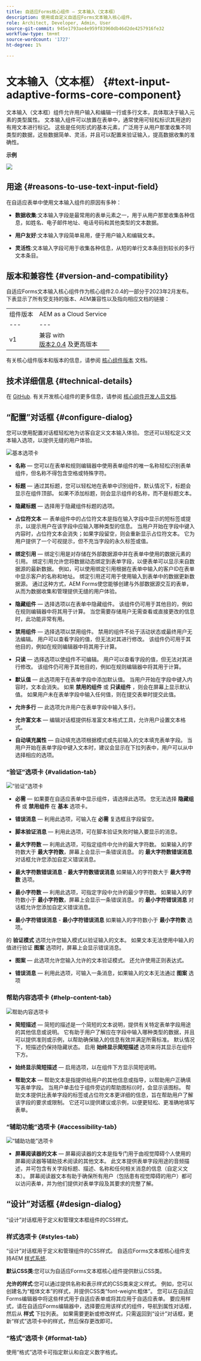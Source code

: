 ```yaml
---
title: 自适应Forms核心组件 — 文本输入（文本框）
description: 使用或自定义自适应Forms文本输入核心组件。
role: Architect, Developer, Admin, User
source-git-commit: 945e1793ae4e959f83960db46d2de4257916fe32
workflow-type: tm+mt
source-wordcount: '1727'
ht-degree: 1%

---
```



# 文本输入（文本框） {#text-input-adaptive-forms-core-component}

文本输入（文本框）组件允许用户输入和编辑一行或多行文本，具体取决于输入元素的类型属性。 文本输入组件可以放置在表单中，通常使用可轻松标识其用途的有用文本进行标记。 这些是任何形式的基本元素，广泛用于从用户那里收集不同类型的数据，这些数据简单、灵活，并且可以配置来验证输入，提高数据收集的准确性。


**示例**

![](/help/adaptive-forms/assets/text-input.png)


## 用途 {#reasons-to-use-text-input-field}

在自适应表单中使用文本输入组件的原因有多种：

* **数据收集**:文本输入字段是最常用的表单元素之一，用于从用户那里收集各种信息，如姓名、电子邮件地址、电话号码和其他类型的文本数据。

* **用户友好**:文本输入字段简单易用，便于用户输入和编辑文本。

* **灵活性**:文本输入字段可用于收集各种信息，从短的单行文本条目到较长的多行文本条目。

## 版本和兼容性 {#version-and-compatibility}

自适应Forms文本输入核心组件作为核心组件2.0.4的一部分于2023年2月发布。下表显示了所有受支持的版本、AEM兼容性以及指向相应文档的链接：

|  |  |
|---|---|
| 组件版本 | AEM as a Cloud Service |
| --- | --- |
| v1 | 兼容 with<br>[版本2.0.4](/help/versions.md) 及更高版本 | 兼容 | 兼容 |

有关核心组件版本和版本的信息，请参阅 [核心组件版本](/help/versions.md) 文档。

<!-- ## Sample Component Output {#sample-component-output}

To experience the Accordion Component as well as see examples of its configuration options as well as HTML and JSON output, visit the [Component Library](https://adobe.com/go/aem_cmp_library_accordion). -->

## 技术详细信息 {#technical-details}

在 [GitHub](https://github.com/adobe/aem-core-forms-components/tree/master/ui.af.apps/src/main/content/jcr_root/apps/core/fd/components/form/textinput/v1/textinput). 有关开发核心组件的更多信息，请参阅 [核心组件开发人员文档](/help/developing/overview.md).

## “配置”对话框 {#configure-dialog}

您可以使用配置对话框轻松地为访客自定义文本输入体验。 您还可以轻松定义文本输入选项，以提供无缝的用户体验。

![基本选项卡](/help/adaptive-forms/assets/textinput_basictab.png)

* **名称**  — 您可以在表单和规则编辑器中使用表单组件的唯一名称轻松识别表单组件，但名称不得包含空格或特殊字符。

* **标题**  — 通过其标题，您可以轻松地在表单中识别组件，默认情况下，标题会显示在组件顶部。 如果不添加标题，则会显示组件的名称，而不是标题文本。

* **隐藏标题**  — 选择用于隐藏组件标题的选项。

* **占位符文本**  — 表单组件中的占位符文本是指在输入字段中显示的短标签或提示，以提示用户在该字段中应输入哪种类型的信息。 当用户开始在字段中键入内容时，占位符文本会消失；如果字段留空，则会重新显示占位符文本。 它为用户提供了一个可视提示，但不充当字段的永久标签或值。

* **绑定引用**  — 绑定引用是对存储在外部数据源中并在表单中使用的数据元素的引用。 绑定引用允许您将数据动态绑定到表单字段，以便表单可以显示来自数据源的最新数据。 例如，可以使用绑定引用根据在表单中输入的客户ID在表单中显示客户的名称和地址。 绑定引用还可用于使用输入到表单中的数据更新数据源。 通过这种方式，AEM Forms使您能够创建与外部数据源交互的表单，从而为数据收集和管理提供无缝的用户体验。

* **隐藏组件**  — 选择选项以在表单中隐藏组件。 该组件仍可用于其他目的，例如在规则编辑器中将其用于计算。 当您需要存储用户无需查看或直接更改的信息时，此功能非常有用。

* **禁用组件**  — 选择选项以禁用组件。 禁用的组件不处于活动状态或最终用户无法编辑。 用户可以查看字段的值，但无法对其进行修改。 该组件仍可用于其他目的，例如在规则编辑器中将其用于计算。

* **只读**  — 选择选项以使组件不可编辑。 用户可以查看字段的值，但无法对其进行修改。 该组件仍可用于其他目的，例如在规则编辑器中将其用于计算。

* **默认值**  — 此选项用于在表单字段中添加默认值。 当用户开始在字段中键入内容时，文本会消失。 如果 **禁用的组件** 或 **只读组件** ，则会在屏幕上显示默认值。 如果用户未在表单字段中输入任何值，则在提交表单时提交此值。

* **允许多行**  — 此选项允许用户在表单字段中输入多行。

* **允许富文本**  — 编辑对话框提供标准富文本格式工具，允许用户设置文本格式。

* **自动填充属性**  — 自动填充选项根据模式或先前输入的文本填充表单字段。 当用户开始在表单字段中键入文本时，建议会显示在下拉列表中，用户可以从中选择相应的选项。

### “验证”选项卡 {#validation-tab}

![“验证”选项卡](/help/adaptive-forms/assets/textinput_validationtab.png)

* **必需**  — 如果要在自适应表单中显示组件，请选择此选项。 您无法选择 **隐藏组件** 或 **禁用组件**  在 **基本** 选项卡。

* **错误消息**  — 利用此选项，可输入在 **必需** 复选框且字段留空。

* **脚本验证消息**  — 利用此选项，可在脚本验证失败时输入要显示的消息。

* **最大字符数**  — 利用此选项，可指定组件中允许的最大字符数。 如果输入的字符数大于 **最大字符数**，屏幕上会显示一条错误消息。 的 **最大字符数错误消息** 对话框允许您添加自定义错误消息。

* **最大字符数错误消息** - **最大字符数错误消息** 如果输入的字符数大于 **最大字符数** 选项。

* **最小字符数**  — 利用此选项，可指定字段中允许的最少字符数。 如果输入的字符数小于 **最小字符数**，屏幕上会显示一条错误消息。 的 **最小字符错误消息** 对话框允许您添加自定义错误消息。

* **最小字符错误消息** - **最小字符错误消息** 如果输入的字符数小于 **最小字符数** 选项。

的 **验证模式** 选项允许您输入模式以验证输入的文本。 如果文本无法使用中输入的值进行验证 **图案** 选项时，屏幕上会显示错误消息。

* **图案**  — 此选项允许您输入允许的文本验证模式。 还允许使用正则表达式。

* **错误消息**  — 利用此选项，可输入一条消息，如果输入的文本无法通过 **图案** 选项

### 帮助内容选项卡 {#help-content-tab}

![帮助内容选项卡](/help/adaptive-forms/assets/textinput_helptab.png)

* **简短描述**  — 简短的描述是一个简短的文本说明，提供有关特定表单字段用途的其他信息或说明。 它有助于用户了解应在字段中输入哪种类型的数据，并且可以提供准则或示例，以帮助确保输入的信息有效并满足所需标准。 默认情况下，短描述仍保持隐藏状态。 启用 **始终显示简短描述** 选项来将其显示在组件下方。

* **始终显示简短描述**  — 启用选项，以在组件下方显示简短说明。

* **帮助文本**  — 帮助文本是指提供给用户的其他信息或指导，以帮助用户正确填写表单字段。 当用户单击位于组件旁边的帮助图标(i)时，会显示该图标。 帮助文本提供比表单字段的标签或占位符文本更详细的信息，旨在帮助用户了解该字段的要求或限制。 它还可以提供建议或示例，以便更轻松、更准确地填写表单。

### “辅助功能”选项卡 {#accessibility-tab}

![“辅助功能”选项卡](/help/adaptive-forms/assets/textinput_accessibiltytab.png)

* **屏幕阅读器的文本**  — 屏幕阅读器的文本是指专门用于由视觉障碍个人使用的屏幕阅读器等辅助技术阅读的其他文本。 此文本提供表单字段用途的音频描述，并可包含有关字段标题、描述、名称和任何相关消息的信息（自定义文本）。 屏幕阅读器文本有助于确保所有用户（包括患有视觉障碍的用户）都可以访问表单，并为他们提供对表单字段及其要求的完整了解。

## “设计”对话框 {#design-dialog}

“设计”对话框用于定义和管理文本框组件的CSS样式。

### 样式选项卡 {#styles-tab}

“设计”对话框用于定义和管理组件的CSS样式。 自适应Forms文本框核心组件支持AEM [样式系统](/help/get-started/authoring.md#component-styling).

**默认CSS类**:您可以为自适应Forms文本框核心组件提供默认CSS类。

**允许的样式**:您可以通过提供名称和表示样式的CSS类来定义样式。 例如，您可以创建名为“粗体文本”的样式，并提供CSS类“font-weight:粗体”。 您可以在自适应Forms编辑器中将这些样式用于自适应表单或将其应用于自适应表单。 要应用样式，请在自适应Forms编辑器中，选择要应用该样式的组件，导航到属性对话框，然后从 **样式** 下拉列表。 如果需要更新或修改样式，只需返回到“设计”对话框，更新“样式”选项卡中的样式，然后保存更改即可。

### “格式”选项卡 {#format-tab}

使用“格式”选项卡可指定默认和自定义数字格式。
